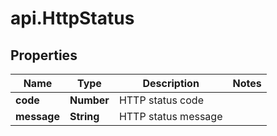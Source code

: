 # api.HttpStatus

## Properties

Name | Type | Description | Notes
------------ | ------------- | ------------- | -------------
**code** | **Number** | HTTP status code | 
**message** | **String** | HTTP status message | 


